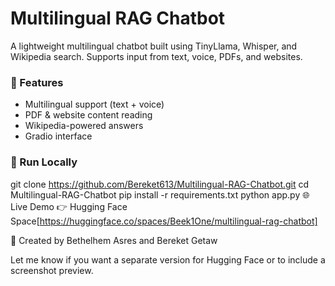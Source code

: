 # Multilingual RAG Chatbot

A lightweight multilingual chatbot built using TinyLlama, Whisper, and Wikipedia search. Supports input from text, voice, PDFs, and websites.

### 🔧 Features
- Multilingual support (text + voice)
- PDF & website content reading
- Wikipedia-powered answers
- Gradio interface

### 🚀 Run Locally

git clone https://github.com/Bereket613/Multilingual-RAG-Chatbot.git
cd Multilingual-RAG-Chatbot
pip install -r requirements.txt
python app.py
🌐 Live Demo
👉 Hugging Face Space[https://huggingface.co/spaces/Beek1One/multilingual-rag-chatbot]

👥 Created by Bethelhem Asres and Bereket Getaw 


Let me know if you want a separate version for Hugging Face or to include a screenshot preview.
